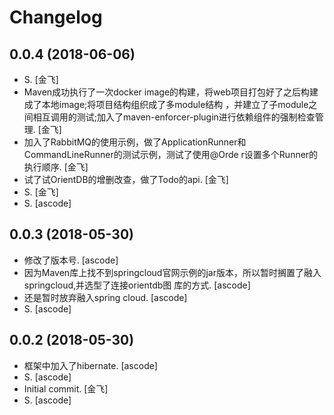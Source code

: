 Changelog
=========


0.0.4 (2018-06-06)
------------------
- S. [金飞]
- Maven成功执行了一次docker image的构建，将web项目打包好了之后构建成了本地image;将项目结构组织成了多module结构
  ，并建立了子module之间相互调用的测试;加入了maven-enforcer-plugin进行依赖组件的强制检查管理. [金飞]
- 加入了RabbitMQ的使用示例，做了ApplicationRunner和CommandLineRunner的测试示例，测试了使用@Orde
  r设置多个Runner的执行顺序. [金飞]
- 试了试OrientDB的增删改查，做了Todo的api. [金飞]
- S. [金飞]
- S. [ascode]


0.0.3 (2018-05-30)
------------------
- 修改了版本号. [ascode]
- 因为Maven库上找不到springcloud官网示例的jar版本，所以暂时搁置了融入springcloud,并选型了连接orientdb图
  库的方式. [ascode]
- 还是暂时放弃融入spring cloud. [ascode]
- S. [ascode]


0.0.2 (2018-05-30)
------------------
- 框架中加入了hibernate. [ascode]
- S. [ascode]
- Initial commit. [金飞]
- S. [ascode]


